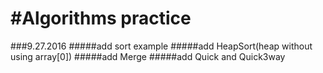 #Algorithms practice
=====================

###9.27.2016
#####add sort example 
#####add HeapSort(heap without using array[0])
#####add Merge
#####add Quick and Quick3way
